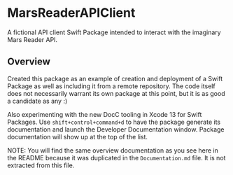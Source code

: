 # MarsReaderAPIClient

A fictional API client Swift Package intended to interact with the imaginary Mars Reader API.

## Overview

Created this package as an example of creation and deployment of a Swift Package as well as
including it from a remote repository. The code itself does not necessarily warrant its own
package at this point, but it is as good a candidate as any :)

Also experimenting with the new DocC tooling in Xcode 13 for Swift Packages. Use
`shift+control+command+d` to have the package generate its documentation and launch the
Developer Documentation window. Package documentation will show up at the top of the list.

NOTE: You will find the same overview documentation as you see here in the README because it
was duplicated in the `Documentation.md` file. It is not extracted from this file.

